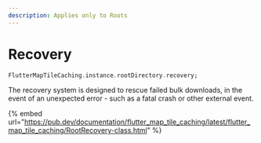 ```yaml
---
description: Applies only to Roots
---
```


# Recovery

```dart
FlutterMapTileCaching.instance.rootDirectory.recovery;
```

The recovery system is designed to rescue failed bulk downloads, in the event of an unexpected error - such as a fatal crash or other external event.

{% embed url="https://pub.dev/documentation/flutter_map_tile_caching/latest/flutter_map_tile_caching/RootRecovery-class.html" %}
